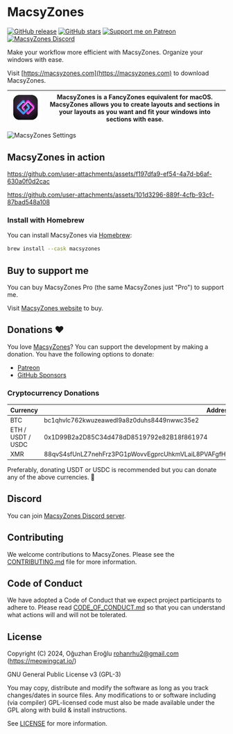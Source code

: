 # MacsyZones

[![GitHub release](https://img.shields.io/github/release/rohanrhu/MacsyZones.svg?style=flat-square&color=informational)](https://github.com/rohanrhu/MacsyZones/releases)
[![GitHub stars](https://img.shields.io/github/stars/rohanrhu/MacsyZones?style=flat-square)](https://github.com/rohanrhu/MacsyZones/stargazers)
[![Support me on Patreon](https://img.shields.io/endpoint.svg?url=https%3A%2F%2Fshieldsio-patreon.vercel.app%2Fapi%3Fusername%3DEvrenselKisilik%26type%3Dpatrons&style=flat-square)](https://patreon.com/EvrenselKisilik)
[![MacsyZones Discord](https://img.shields.io/discord/1293725442238447737.svg?color=7289da&label=Discord&logo=discord&style=flat-square)](https://discord.gg/C4axTA6rpn)

Make your workflow more efficient with MacsyZones. Organize your windows with ease.

Visit [https://macsyzones.com](https://macsyzones.com) to download MacsyZones.

| ![MacsyZones](media/MacsyZonesAppIcon.png) | MacsyZones is a FancyZones equivalent for macOS. MacsyZones allows you to create layouts and sections in your layouts as you want and fit your windows into sections with ease. |
| --- | --- |

<img width="1728" height="1760" alt="MacsyZones Settings" src="https://github.com/user-attachments/assets/54385d2e-7d97-4d85-8aab-a9681cea8b70" />

## MacsyZones in action

https://github.com/user-attachments/assets/f197dfa9-ef54-4a7d-b6af-630a0f0d2cac

https://github.com/user-attachments/assets/101d3296-889f-4cfb-93cf-87bad548a108

### Install with Homebrew

You can install MacsyZones via [Homebrew](https://brew.sh):

```sh
brew install --cask macsyzones
```

## Buy to support me

You can buy MacsyZones Pro (the same MacsyZones just "Pro") to support me.

Visit [MacsyZones website](https://macsyzones.com) to buy.

## Donations ❤️

You love [MacsyZones](https://macsyzones.com)? You can support the development by making a donation. You have the following options to donate:

- [Patreon](https://www.patreon.com/evrenselkisilik)
- [GitHub Sponsors](https://github.com/sponsors/rohanrhu)

### Cryptocurrency Donations

| Currency          | Address                                                                                         |
| ----------------- | ----------------------------------------------------------------------------------------------- |
| BTC               | bc1qhvlc762kwuzeawedl9a8z0duhs8449nwwc35e2                                                      |
| ETH / USDT / USDC | 0x1D99B2a2D85C34d478dD8519792e82B18f861974                                                      |
| XMR               | 88qvS4sfUnLZ7nehFrz3PG1pWovvEgprcUhkmVLaiL8PVAFgfHjspjKPLhWLj3DUcm92rwNQENbJ1ZbvESdukWvh3epBUty |

Preferably, donating USDT or USDC is recommended but you can donate any of the above currencies. 🥳

## Discord

You can join [MacsyZones Discord server](https://discord.gg/C4axTA6rpn).

## Contributing

We welcome contributions to MacsyZones. Please see the [CONTRIBUTING.md](CONTRIBUTING.md) file for more information.

## Code of Conduct

We have adopted a Code of Conduct that we expect project participants to adhere to. Please read [CODE_OF_CONDUCT.md](CODE_OF_CONDUCT.md) so that you can understand what actions will and will not be tolerated.

## License

Copyright (C) 2024, Oğuzhan Eroğlu <rohanrhu2@gmail.com> (<https://meowingcat.io/>)

GNU General Public License v3 (GPL-3)

You may copy, distribute and modify the software as long as you track changes/dates in source files. Any modifications to or software including (via compiler) GPL-licensed code must also be made available under the GPL along with build & install instructions.

See [LICENSE](LICENSE) for more information.
